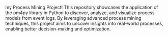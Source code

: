  my Process Mining Project! This repository showcases the application of the pm4py library in Python to discover, analyze, and visualize process models from event logs.
 By leveraging advanced process mining techniques, this project aims to uncover insights into real-world processes, enabling better decision-making and optimization.
